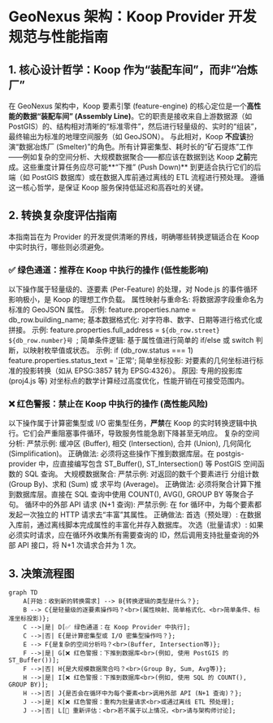 # GeoNexus 架构：Koop Provider 开发规范与性能指南
## 1. 核心设计哲学：Koop 作为“装配车间”，而非“冶炼厂”
在 GeoNexus 架构中，Koop 要素引擎 (feature-engine) 的核心定位是一个**高性能的数据“装配车间” (Assembly Line)**。它的职责是接收来自上游数据源（如 PostGIS）的、结构相对清晰的“标准零件”，然后进行轻量级的、实时的“组装”，最终输出为标准的地理空间服务（如 GeoJSON）。
与此相对，Koop **不应该**扮演“数据冶炼厂 (Smelter)”的角色。所有计算密集型、耗时长的“矿石提炼”工作——例如复杂的空间分析、大规模数据聚合——都应该在数据到达 Koop **之前**完成。这些重度计算任务应尽可能**“下推” (Push Down)** 到更适合执行它们的后端（如 PostGIS 数据库）或在数据入库前通过离线的 ETL 流程进行预处理。
遵循这一核心哲学，是保证 Koop 服务保持低延迟和高吞吐的关键。
## 2. 转换复杂度评估指南
本指南旨在为 Provider 的开发提供清晰的界线，明确哪些转换逻辑适合在 Koop 中实时执行，哪些则必须避免。
### ✅ 绿色通道：推荐在 Koop 中执行的操作 (低性能影响)
以下操作属于轻量级的、逐要素 (Per-Feature) 的处理，对 Node.js 的事件循环影响极小，是 Koop 的理想工作负载。
属性映射与重命名: 将数据源字段重命名为标准的 GeoJSON 属性。
示例: feature.properties.name = db_row.building_name;
基本数据格式化: 对字符串、数字、日期等进行格式化或拼接。
示例: feature.properties.full_address =  `${db_row.street} ${db_row.number}号 `;
简单条件逻辑: 基于属性值进行简单的 if/else 或 switch 判断，以映射枚举值或状态。
示例: if (db_row.status === 1) feature.properties.status_text = '正常';
简单坐标投影: 对要素的几何坐标进行标准的投影转换（如从 EPSG:3857 转为 EPSG:4326）。
原因: 专用的投影库 (proj4.js 等) 对坐标点的数学计算经过高度优化，性能开销在可接受范围内。
### ❌ 红色警报：禁止在 Koop 中执行的操作 (高性能风险)
以下操作属于计算密集型或 I/O 密集型任务，**严禁**在 Koop 的实时转换逻辑中执行。它们会严重阻塞事件循环，导致服务性能急剧下降甚至无响应。
复杂的空间分析:
严禁示例: 缓冲区 (Buffer), 相交 (Intersection), 合并 (Union), 几何简化 (Simplification)。
正确做法: 必须将这些操作下推到数据库层。在 postgis-provider 中，应直接编写包含 ST_Buffer(), ST_Intersection() 等 PostGIS 空间函数的 SQL 查询。
大规模数据聚合:
严禁示例: 对返回的数千个要素进行 分组计数 (Group By)、求和 (Sum) 或 求平均 (Average)。
正确做法: 必须将聚合计算下推到数据库层。直接在 SQL 查询中使用 COUNT(), AVG(), GROUP BY 等聚合子句。
循环中的外部 API 请求 (N+1 查询):
严禁示例: 在 for 循环中，为每个要素都发起一次独立的 HTTP 请求去“丰富”其属性。
正确做法:
首选（预处理）: 在数据入库前，通过离线脚本完成属性的丰富化并存入数据库。
次选（批量请求）: 如果必须实时请求，应在循环外收集所有需要查询的 ID，然后调用支持批量查询的外部 API 接口，将 N+1 次请求合并为 1 次。
## 3. 决策流程图
```mermaid
graph TD
    A[开始：收到新的转换需求] --> B{转换逻辑的类型是什么？};
    B --> C{是轻量级的逐要素操作吗？<br>(属性映射、简单格式化、<br>简单条件、标准坐标投影)};
    C -->|是| D[✅ 绿色通道：在 Koop Provider 中执行];
    C -->|否| E{是计算密集型或 I/O 密集型操作吗？};
    E --> F{是复杂的空间分析吗？<br>(Buffer, Intersection等)};
    F -->|是| G[❌ 红色警报：下推到数据库<br>(例如, 使用 PostGIS 的 ST_Buffer())];
    F -->|否| H{是大规模数据聚合吗？<br>(Group By, Sum, Avg等)};
    H -->|是| I[❌ 红色警报：下推到数据库<br>(例如, 使用 SQL 的 COUNT(), GROUP BY)];
    H -->|否| J{是否会在循环中为每个要素<br>调用外部 API (N+1 查询)？};
    J -->|是| K[❌ 红色警报：重构为批量请求<br>或通过离线 ETL 预处理];
    J -->|否| L[🤔 重新评估：<br>若不属于以上情况，<br>请与架构师讨论];
```